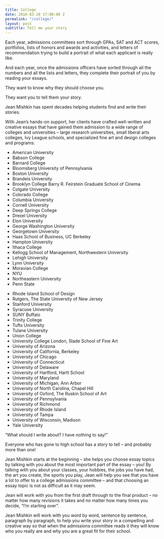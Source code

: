 ```yaml
---
title: College
date: 2016-03-20 17:00:00 Z
permalink: "/college/"
layout: post
subtitle: Tell me your story
---
```


Each year, admissions committees sort through GPAs, SAT and ACT scores, portfolios, lists of honors and awards and activities, and letters of recommendation trying to build a portrait of what each applicant is really like.

And each year, once the admissions officers have sorted through all the numbers and all the lists and letters, they complete their portrait of you by reading your essays.

They want to know why they should choose you.

They want you to tell them your story.

Jean Mishkin has spent decades helping students find and write their stories.

With Jean’s hands-on support, her clients have crafted well-written and creative essays that have gained them admission to a wide range of colleges and universities – large research universities, small liberal arts colleges, Ivy League schools, and specialized fine art and design colleges and programs:

<div class="clearfix">
<div class="sm-col sm-col-12 md-col-6 lg-col-6">
<ul>
<li>American University</li>
<li>Babson College</li>
<li>Barnard College</li>
<li>Bloomsberg University of Pennsylvania</li>
<li>Boston University</li>
<li>Brandeis University</li>
<li>Brooklyn College Barry R. Feirstein Graduate School of Cinema</li>
<li>Colgate University</li>
<li>Colorado College</li>
<li>Columbia University</li>
<li>Cornell University</li>
<li>Deep Springs College</li>
<li>Drexel University</li>
<li>Elon University</li>
<li>George Washington University</li>
<li>Georgetown University</li>
<li>Haas School of Business, UC Berkeley</li>
<li>Hampton University</li>
<li>Ithaca College</li>
<li>Kellogg School of Management, Northwestern University</li>
<li>Lehigh University</li>
<li>Lynn University</li>
<li>Moravian College</li>
<li>NYU</li>
<li>Northeastern University</li>
<li>Penn State</li>
</ul>
</div>
<div class="sm-col sm-col-12 md-col-6 lg-col-6">
<ul>
<li>Rhode Island School of Design</li>
<li>Rutgers, The State University of New Jersey</li>
<li>Stanford University</li>
<li>Syracuse University</li>
<li>SUNY Buffalo</li>
<li>Trinity College</li>
<li>Tufts University</li>
<li>Tulane University</li>
<li>Union College</li>
<li>University College London, Slade School of Fine Art</li>
<li>University of Arizona</li>
<li>University of California, Berkeley</li>
<li>University of Chicago</li>
<li>University of Connecticut</li>
<li>University of Delaware</li>
<li>University of Hartford, Hartt School</li>
<li>University of Maryland</li>
<li>University of Michigan, Ann Arbor</li>
<li>University of North Carolina, Chapel Hill</li>
<li>University of Oxford, The Ruskin School of Art</li>
<li>University of Pennsylvania</li>
<li>University of Richmond</li>
<li>University of Rhode Island</li>
<li>University of Tampa</li>
<li>University of Wisconsin, Madison</li>
<li>Yale University</li>
</ul>
</div>
</div>

“What should I write about?  I have nothing to say!”

Everyone who has gone to high school has a story to tell – and probably more than one!

Jean Mishkin starts at the beginning – she helps you choose essay topics by talking with you about the most important part of the essay – you!  By talking with you about your classes, your hobbies, the jobs you have had, the art you create, the sports you play, Jean will help you see that you have a lot to offer to a college admissions committee – and that choosing an essay topic is not as difficult as it may seem.

Jean will work with you from the first draft through to the final product  – no matter how many revisions it takes and no matter how many times you decide, “I’m starting over”.

Jean Mishkin will work with you word by word, sentence by sentence, paragraph by paragraph, to help you write your story in a compelling and creative way so that when the admissions committee reads it they will know who you really are and why you are a great fit for their school.
